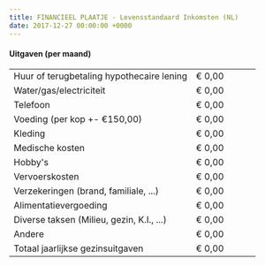 ```yaml
---
title: FINANCIEEL PLAATJE - Levensstandaard Inkomsten (NL)
date: 2017-12-27 00:00:00 +0000
---
```


<div class="box">
    <div class="box-header">
        <h4 class="right">Uitgaven (per maand)</h4>
    </div>
    <div class="box-body" style="padding-right:0;">
        <table class="table table-striped right">
            <tbody><tr>
                <td>Huur of terugbetaling hypothecaire lening</td>
                <td width="100">€ 0,00</td>
            </tr>
            <tr>
                <td>Water/gas/electriciteit</td>
                <td>€ 0,00</td>
            </tr>
            <tr>
                <td>Telefoon</td>
                <td>€ 0,00</td>
            </tr>
            <tr>
                <td>Voeding (per kop +- €150,00)</td>
                <td>€ 0,00</td>
            </tr>
            <tr>
                <td>Kleding</td>
                <td>€ 0,00</td>
            </tr>
            <tr>
                <td>Medische kosten</td>
                <td>€ 0,00</td>
            </tr>
            <tr>
                <td>Hobby's</td>
                <td>€ 0,00</td>
            </tr>
            <tr>
                <td>Vervoerskosten</td>
                <td>€ 0,00</td>
            </tr>
            <tr>
                <td>Verzekeringen (brand, familiale, ...)</td>
                <td>€ 0,00</td>
            </tr>
            <tr>
                <td>Alimentatievergoeding</td>
                <td>€ 0,00</td>
            </tr>
            <tr>
                <td>Diverse taksen (Milieu, gezin, K.I., ...)</td>
                <td>€ 0,00</td>
            </tr>
            <tr>
                <td>Andere</td>
                <td>€ 0,00</td>
            </tr>
            <tr>
                <td class="totaal">Totaal jaarlijkse gezinsuitgaven</td>
                <td class="highlight">€ 0,00</td>
            </tr>
        </tbody></table>
    </div>
</div>